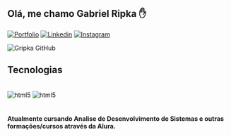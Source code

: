 
## Olá, me chamo Gabriel Ripka ✋

[![Portfolio](https://img.shields.io/website?label=Portfólio&style=for-the-badge&url=https://)](www.linkedin.com/in/gripka)
[![Linkedin](https://img.shields.io/badge/LinkedIn-0077B5?style=for-the-badge&logo=linkedin&logoColor=white)](https://www.linkedin.com/in/gripka)
[![Instagram](https://img.shields.io/badge/Instagram-E4405F?style=for-the-badge&logo=instagram&logoColor=white)](https://www.instagram.com/gripkinha)

![Gripka GitHub](https://github-readme-stats.vercel.app/api?username=gripka&show_icons=true&theme=tokyonight&locale=pt-br)

## Tecnologias 
<div style="display: inline_block"><br/>
 <img align="center" alt="html5" src="https://img.shields.io/badge/Python-3776AB?style=for-the-badge&logo=python&logoColor=white" />
 <img align="center" alt="html5" src="https://img.shields.io/badge/Django-092E20?style=for-the-badge&logo=django&logoColor=white" />
</div><br/>

#### Atualmente cursando Analise de Desenvolvimento de Sistemas e outras formações/cursos através da Alura.
